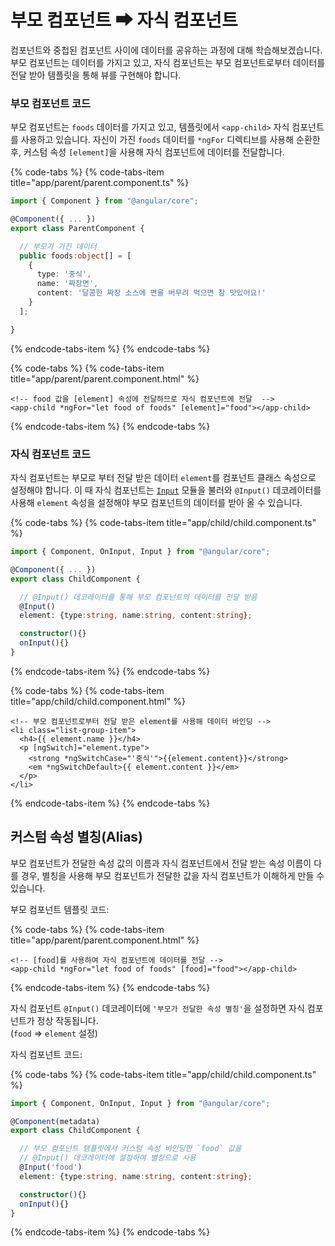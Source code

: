 # 부모 컴포넌트 ➡ 자식 컴포넌트

컴포넌트와 중첩된 컴포넌트 사이에 데이터를 공유하는 과정에 대해 학습해보겠습니다. 부모 컴포넌트는 데이터를 가지고 있고, 자식 컴포넌트는 부모 컴포넌트로부터 데이터를 전달 받아 템플릿을 통해 뷰를 구현해야 합니다.

### 부모 컴포넌트 코드

부모 컴포넌트는 `foods` 데이터를 가지고 있고, 템플릿에서 `<app-child>` 자식 컴포넌트를 사용하고 있습니다. 자신이 가진 `foods` 데이터를 `*ngFor` 디렉티브를 사용해 순환한 후, 커스텀 속성 `[element]`을 사용해 자식 컴포넌트에 데이터를 전달합니다.

{% code-tabs %}
{% code-tabs-item title="app/parent/parent.component.ts" %}
```typescript
import { Component } from "@angular/core";

@Component({ ... })
export class ParentComponent {

  // 부모가 가진 데이터
  public foods:object[] = [
    {
      type: '중식',
      name: '짜장면',
      content: '달콤한 짜장 소스에 면을 버무려 먹으면 참 맛있어요!'
    }
  ];

}
```
{% endcode-tabs-item %}
{% endcode-tabs %}

{% code-tabs %}
{% code-tabs-item title="app/parent/parent.component.html" %}
```markup
<!-- food 값을 [element] 속성에 전달하므로 자식 컴포넌트에 전달  -->
<app-child *ngFor="let food of foods" [element]="food"></app-child>
```
{% endcode-tabs-item %}
{% endcode-tabs %}

### 자식 컴포넌트 코드

자식 컴포넌트는 부모로 부터 전달 받은 데이터 `element`를 컴포넌트 클래스 속성으로 설정해야 합니다. 이 때 자식 컴포넌트는 [`Input`](https://angular.io/api/core/Input) 모듈을 불러와 `@Input()` 데코레이터를 사용해 `element` 속성을 설정해야 부모 컴포넌트의 데이터를 받아 올 수 있습니다.

{% code-tabs %}
{% code-tabs-item title="app/child/child.component.ts" %}
```typescript
import { Component, OnInput, Input } from "@angular/core";

@Component({ ... })
export class ChildComponent {

  // @Input() 데코레이터를 통해 부모 컴포넌트의 데이터를 전달 받음
  @Input()
  element: {type:string, name:string, content:string};

  constructor(){}
  onInput(){}
}
```
{% endcode-tabs-item %}
{% endcode-tabs %}

{% code-tabs %}
{% code-tabs-item title="app/child/child.component.html" %}
```markup
<!-- 부모 컴포넌트로부터 전달 받은 element를 사용해 데이터 바인딩 -->
<li class="list-group-item">
  <h4>{{ element.name }}</h4>
  <p [ngSwitch]="element.type">
    <strong *ngSwitchCase="'중식'">{{element.content}}</strong>
    <em *ngSwitchDefault>{{ element.content }}</em>
  </p>
</li>
```
{% endcode-tabs-item %}
{% endcode-tabs %}

## 커스텀 속성 별칭\(Alias\)

부모 컴포넌트가 전달한 속성 값의 이름과 자식 컴포넌트에서 전달 받는 속성 이름이 다를 경우, 별칭을 사용해 부모 컴포넌트가 전달한 값을 자식 컴포넌트가 이해하게 만들 수 있습니다.

부모 컴포넌트 템플릿 코드:

{% code-tabs %}
{% code-tabs-item title="app/parent/parent.component.html" %}
```markup
<!-- [food]를 사용하여 자식 컴포넌트에 데이터를 전달 -->
<app-child *ngFor="let food of foods" [food]="food"></app-child>
```
{% endcode-tabs-item %}
{% endcode-tabs %}

자식 컴포넌트 `@Input()` 데코레이터에 `'부모가 전달한 속성 별칭'`을 설정하면 자식 컴포넌트가 정상 작동됩니다.  
 \(`food` ⇒ `element` 설정\)

자식 컴포넌트 코드:

{% code-tabs %}
{% code-tabs-item title="app/child/child.component.ts" %}
```typescript
import { Component, OnInput, Input } from "@angular/core";

@Component(metadata)
export class ChildComponent {

  // 부모 컴포넌트 템플릿에서 커스텀 속성 바인딩한 `food` 값을
  // @Input() 데코레이터에 설정하여 별칭으로 사용
  @Input('food')
  element: {type:string, name:string, content:string};

  constructor(){}
  onInput(){}
}
```
{% endcode-tabs-item %}
{% endcode-tabs %}

